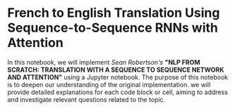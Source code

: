 # French to English Translation Using Sequence-to-Sequence RNNs with Attention

In this notebook, we will implement *Sean Robertson's* **"NLP FROM SCRATCH: TRANSLATION WITH A SEQUENCE TO SEQUENCE NETWORK AND ATTENTION"** using a Jupyter notebook. The purpose of this notebook is to deepen our understanding of the original implementation. we will provide detailed explanations for each code block or cell, aiming to address and investigate relevant questions related to the topic.

